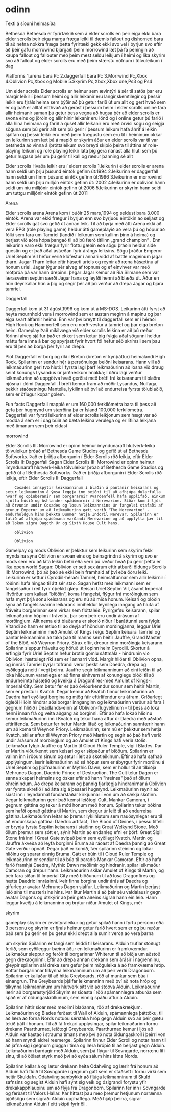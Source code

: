# odinn
Texti á síðuni heimasíða

Bethesda
Bethesda er fyrirtækið sem á elder scrolls en þeir eiga ekki bara elder scrolls þeir eiga marga fræga leiki til dæmis fallout og dishorned bara til að nefna nokkra fræga þetta fyrirtæki gekk ekki svo vel í byrjun svo eftir að þeir gafu morrowind bjargaði  þeim morrowind læt þá fá peningin að kaupa fallout og fallouter með þeim mest seldu leikjum í heimi og líka skyrim  svo að fallout og elder scrolls eru með þeim stærstu nöfnum í tölvuleikum í dag 

Platforms
1.arena bara Pc
2.daggerfall bara Pc
3.Morrwind Pc,Xbox
4.Oblivion Pc,Xbox og Moblie 
5.Skyrim Pc,Xbox,Xbox one,Ps3 og Ps4


Um elder scrolls 
Elder scrolls er heimur sem ævintýri á sér til satða þar eru margir leikir í þessum heimi og allir leikanir eru langir,skemtilegir og þessir leikir eru fjráls heima sem þýðir að þú getur farið út um allt og gert hvað sem er og það er alltaf eitthvað að gerast í þessum heim í elder scrolls online fara allir heimanir saman þú getur þess vegna að hugsa þér að elder scrolls er svona eins og jörðin og allir hinir leikanir eru lönd og í online getur þú farið í alla hina heimana og farið a quset allir leikanir eru með örvísi sögu og seigja söguna sem þú gerir allt sem þú gerir í þessum leikum hafa áhrif á leikin sjálfan og þessir leikir eru með þeim frægustu sem eru til í heiminum okkar en leikurinn sem læt þá á mapið er skyrim áður en elder scrolls var til var betsheda að vinna á íþróttaleikum svo breyti skipið þeira til áttina af role-playing leikum og role playing leikir láta þig gera nánast alla hluti sem þú getur hugasð þér um þú gerir til kall og ræður þanning sé allt 

Elder scrolls 
Hvaða leikir eru í elderr scrolls 
1.leikurin í elder scrolls er arena hann seldi um þrjú þúsund eintök	gefinn  út:1994
2.leikurinn er daggerfall hann seldi um  fimm þúsund eintök	gefinn út:1996
3.leikurinn er morrowind hann seldi um þrjú milljón eintök	gefinn út: 2002
4:leikurinn er oblivion hann seldi um níu milljónir eintök		gefinn út:2006
5.leikurinn er skyrim hann seldi um tuttgu milljónir eintök	gefinn út:2011

Arena

Elder scrolls arena
Arena kom í búðir 25 mars,1994 og  seldust bara 3.000 eintök. Arena var ekki frægur í byrjun enn svo byrjuðu eintökin að seljast og Elder scrolls gat svo gefið út annan leik. Til að byrja með átti Arena ekki að vera RPG (role playing game) heldur átti gameplayið að vera þú og hópur að fólki sem fara um Tamriel (landið í leiknum sem kallinn þinn á heima) og berjast við aðra hópa þangað til að þú færð titilinn „grand champion“ . Enn leikurinn varð ekki frægur fyrir flottu gæðin eða sögu þráðin heldur side questin og er það aðal ástæðan fyrir árángs leiksins. 
Sögu þráður
Emperor Uriel Septim VII hefur verið klófestur í annari vídd af battle mageinum jagar tharn. Jagar Tharn leitar eftir hásæti uriels og reynir að ræna hásætinu af honum uriel. Jagar lýgur sér alveg af topnum og ef einvhver var með mótþróa þá var hann drepinn. þegar Jagar kemur að Ria Silmane sem var lærasveinn septim særði Jagar hana og leyfði henni að blæða út. Áður en hún deyr kallar hún á þig og segir þér að þú verður að drepa Jagar og bjara tamriel.  


Daggerfall

Daggerfall kom út 31 ágúst,1996 og kom út á MS-DOS. Leikurinn átti fyrst að heyta mournhold vera í morrowind sem er austan meginn á mapinu og þar eiga svart álfarnir heima. Enn var því breytt til daggerfall  sem er í héraði High Rock og Hammerfell sem eru norð-vestur á tamriel og þar eiga breton heim.
Gameplay 
Það mikilvæga við elder scrolls leikina er að þú ræður förinni alveg sjálfur það er ekkert sem lætur þig fylgja aðal sögunni heldur máttu fara inna á bar og spyrjast fyrir hvort fól hefur séð skrímsli sem þau eru til þes að borga þér fyrir að drepa.

Plot
Daggerfall er borg og ríki í Breton (breton er kynþáttur) heimalandi High Rock. Spilarinn er sendur hér á persónulega beiðni keisarans. Hann vill að leikmaðurinn geri tvo hluti: Í fyrsta lagi þarf leikmaðurinn að losna við draug seint konungs Lysandus úr jarðneskum hnakka; Í öðru lagi verður leikmaðurinn að uppgötva hvað gerðist með bréfi frá keisaranum til blaðra njósna í dómi Daggerfall. Í bréfi kemur fram að móðir Lysandus, Nulfaga, þekkir staðsetningu Mantella, lykilinn að því að endurreisa fyrsta tölublaðið, sem er öflugur kopar golem.

Fun facts
Daggerfall mappið er um 160,000 ferkílómetra bara til þess að gefa þér hugmynd um stærðina þá er Ísland 100,000 ferkílómetra.
Daggerfall var fyrsti leikurinn af elder scrolls leikjonum sem hægt var að modda á sem er í dag búið að bæta leikina verulega og er líflína leikjana með tímanum sem þeir eldast 

morrowind

 Elder Scrolls III: Morrowind er opinn heimur ímyndunarafl hlutverk-leika tölvuleikur þróað af Bethesda Game Studios og gefið út af Bethesda Softworks. Það er þriðja afborgunin í Elder Scrolls röð leikja, eftir Elder Scrolls II: Daggerfall
             Sagan
             Elder Scrolls III: Morrowind er opinn heimur ímyndunarafl hlutverk-leika tölvuleikur þróað af Bethesda Game Studios og gefið út af Bethesda Softworks. Það er þriðja afborgunin í Elder Scrolls röð leikja, eftir Elder Scrolls II: Daggerfall 
                      
        Cosades innspýtir leikmanninum í blaðin á pantanir keisarans og setur leikmanninn á ýmsa leggja inn beiðni til að afhjúpa dularfulla hvarf og opinberanir sem borgararnir Vvardenfell hafa upplifað, einkum sjötta húsið og Ashlander spádómarnir í Nerevarine. Síðar kom í ljós að örvunin undir Cosades og losun leikmannsins úr fangelsi stafaði af grunur Emperor um að leikmaðurinn gæti verið 'The Nerevarine' - endurholdgun hins þekkta Dunmer hetja Indoril Nerevar. Spilarinn er falið að afhjúpa spádómana varðandi Nerevarine og að uppfylla þær til að lokum sigra Dagoth Ur og Sixth House Cult hans.
        
        oblivion
        
        Oblivion
Gamelpay og mods 
Oblivion er þekktur sem leikurinn sem skyrim fekk myndaina syna Oblivion er svoan eins og beinagrindn á skyrim og svo er mods sem eru að láta leikin betri eða verri þú ræður hvað þú gerir þetta er líka open world
Sagan:
Oblivion er sett sex árum eftir atburði öldungs Scrolls III: Morrowind, þó að það sé ekki bein framhald af því eða öðru leiki. Leikurinn er settur í Cyrodiil-héraði Tamriel, heimsálfunnar sem allir leikirnir í röðinni hafa hingað til átt sér stað. 
Sagan hefst með leikmanni sem er fangelsaður í reit fyrir óþekkt glæp. Keisari Uriel Septim VII, ásamt Imperial lífvörður sem kallast "blöðin", koma í fangelsi, flýgur frá morðingjum sem hafa myrt þrjá sonu keisarans og eru nú að miða honum. Keisari og blöðin sýna að fangelsisvarinn leikarans inniheldur leynilega inngang að hluta af fráveitu borgarinnar sem virkar sem flóttaleið. Fyrirgefðu keisarann, spilar leikmaðurinn hópinn í fráveitu, þar sem þeir eru undir árásum af morðingjum. Allt nema eitt blaðanna er skorið niður í baráttunni sem fylgir. Vitandi að hann er ætluð til að deyja af höndum morðingjanna, leggur Uriel Septim leikmanninn með Amulet of Kings í eigu Septim keisara Tamriel og pantar leikmanninn að taka það til manns sem heitir Jauffre, Grand Master of the Blöð, við Weynon Priory. Strax eftir, drepur einn morðingja keisarann. Spilarinn sleppur fráveitu og höfuð út í opinn heim Cyrodiil. 
Skortur á erfingja fyrir Uriel Septim hefur brotið gömlu sáttmála - hindrunin við Oblivion: hættulegt ríki sem er í annarri vídd. Margir hliðar til Oblivion opna, og innrás Tamriel byrjar töfrandi verur þekkt sem Daedra, drepa og eyðileggja neitt í vegi þeirra. Jauffre segir leikmanninum að eini leiðin til að loka hliðunum varanlega er að finna einhvern af konunglegu blóði til að endurheimta hásætið og kveikja á Dragonfires-með Amulet of Kings-í Imperial City. Sem betur fer er það óviðurkenndur sonur sem heitir Martin, sem er prestur í Kvatch. Þegar kemur að Kvatch finnur leikmaðurinn að Daedra hafi eyðilagt borgina og mjög fáir eftirlifendur eru áfram. Gríðarlegt ógleði Hliðin hindrar aðalborgar innganginn og leikmaðurinn verður að fara í gegnum hliðið í Deadlands-einn af Oblivion-flugvellinum - til þess að loka henni innan frá og veita aðgang að borginni. Eftir að hafa lokað hliðinu kemur leikmaðurinn inn í Kvatch og tekur hana aftur úr Daedra með aðstoð eftirlifenda. Sem betur fer hefur Martin lifað og leikmaðurinn sannfærir hann um að koma til Weynon Priory. 
Leikmaðurinn, sem nú er þekktur sem hetja Kvatch, skilar aftur til Weynon Priory með Martin og segir að það hafi verið undir árásum af morðingjum og að Amulet of Kings hafi verið stolið. Leikmaður fylgir Jauffre og Martin til Cloud Ruler Temple, vígi í Blades. Þar er Martin viðurkennt sem keisari og er skipaður af blöðum. Spilarinn er valinn inn í röðum sínum og setur í leit að skotleikinum. Eftir að hafa safnað upplýsingum, lærir leikmaðurinn að sá hópur sem er ábyrgur fyrir morðinu á Uriel Septim og þjófnaðurinn er Mythic Dawn, sem er hollur til að tilbiðja Mehrunes Dagon, Daedric Prince of Destruction. The Cult telur Dagon er sanna skapari heimsins og óskar eftir að hann "hreinsa" það af öllum óhreinindum. Að drepa keisarann og þannig fjarlægja hindranirnar á Oblivion var fyrsta skrefið í að átta sig á þessari hugmynd. Leikmaðurinn reynir að síast inn í leyndarmál fundarstaðar kirkjunnar í von um að sækja skotinn. Þegar leikmaðurinn gerir það kemst leiðtogi Cult, Mankar Camoran, í gegnum gáttina og tekur á móti honum með honum. Spilarinn tekur bókina sem hafði opnað gáttina til Martin, sem dregur úr leið til að endurreisa gáttina. Leikmaðurinn leitar að þremur lykilhlutum sem nauðsynlegar eru til að endurskapa gáttina: Daedric artifact, The Blood of Divines, í þessu tilfelli er brynja fyrsta Septim keisarans í staðinn og Great Welkynd Stone. Með öllum þremur sem sótt er, sýnir Martin að endanleg efni er þörf: Great Sigil Stone frá inni í Great Gate svipað þeim sem eyðilagt Kvatch. Martin og Jauffre ákveða að leyfa borginni Bruma að ráðast af Daedra þannig að Great Gate verður opnað. Þegar það er komið, fær spilarinn steininn og lokar hliðinu og sparar einnig Bruma. 
Gátt er búin til í Cloud Ruler Temple og leikmaðurinn er sendur til að búa til paradís Mankar Camoran. Eftir að hafa farið framhjá Daedra, Mythic Dawn meðlimir og hindranir, spilar leikmaður Camoran og drepur hann. Leikmaðurinn skilar Amulet of Kings til Martin, og þeir fara síðan til Imperial City með blöðunum til að losa Dragonfires og hætta Daedric innrásinni. Þeir finna borgina undir árás af Daedra og gífurlegur avatar Mehrunes Dagon sjálfur. Leikmaðurinn og Martin berjast leið sína til musterisins hins. Þar lítur Martin á að þeir séu valdalausir gegn avatar Dagons og útskýrir að þeir geta aðeins sigrað hann ein leið. Hann leggur kveðju á leikmanninn og brýtur niður Amulet of Kings, mér


skyrim

gameplay
skyrim er ævintyraleikur og getur spilað hann i fyrtu personu eða 3 personu og skyrim er fjrals heimur getur farið hvert sem er og þu ræður það sem þu gerir en þu getur ekki drept alla sumir verða að vera þarna 

um skyrim 
Spilarinn  er fangi sem leiddi til keisarans. Alduin truflar stöðugt ferlið, sem eyðileggur bæinn áður en leikmaðurinn er framkvæmdur. Leikmaður sleppur og ferðir til borgarinnar Whiterun til að biðja um aðstoð gegn drekaógninni. Eftir að drepa annan drekann sem árásir í nágrenninu, gleypir spilarinn sál dreka sem gefur þeim möguleika á að framkvæma hróp. Vottar borgarinnar tilkynna leikmanninum um að þeir verði Dragonborn. Spilarinn er kallaður til að hitta Greybeards, röð af munkar sem búa í einangrun. The Greybeards þjálfar leikmanninn með því að nota hróp og tilkynna leikmanninum um hlutverk sitt við að stöðva Alduin. Leikmaðurinn lærir að borgarastyrjöld Skyrim er síðasta í röð spámannlegra atburða sem spáð er af öldungaskröllunum, sem einnig spáðu aftur á Alduin.

Spilarinn hittir síðar með meðlimi blaðanna, röð af drekakrækjum. Leikmaðurinn og Blades ferðast til Wall of Alduin, spámannlega þátttöku, til að læra að forna Nords notuðu sérstaka hróp gegn Alduin svo að þeir gætu tekið þátt í honum. Til að fá frekari upplýsingar, spilar leikmaðurinn fornu drekann Paarthurnax, leiðtogi Greybeards. Paarthurnax kemur í ljós að Alduin var kastað í strauma tímans með því að nota öldungaskroll í þeirri von að hann myndi aldrei reemerge. Spilarinn finnur Elder Scroll og notar hann til að jafna sig í gegnum glugga í tíma og læra hrópið til að berjast gegn Alduin. Leikmaðurinn bardagir með Alduin, sem þá flýgur til Sovngarde, norrænu lífi sínu, til að öðlast styrk með því að eyða sálum hins látna Nords.

Spilarinn kallar á og lætur drekann heita Odahviing og lærir frá honum að Alduin hafi flúið til Sovngarde í gegnum gátt sem er staðsett í fornu virki sem heitir Skuldafn. Odahviing samþykkir að fljúga leikmanninum til Skuld safnsins og segist Alduin hafi sýnt sig veik og ósigrandi forystu yfir drekakapphlaupinu um að flýja frá Dragonborn. Spilarinn fer inn í Sovngarde og ferðast til Valors Hallar. Þar hittast þau með þremur hetjunum norrænna þjóðsögu sem sigraði Alduin upphaflega. Með hjálp þeirra, sigrar leikmaðurinn Alduin í eitt skipti fyrir öll.
